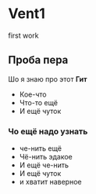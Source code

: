 # Vent1
first work
## Проба пера
Шо я знаю про этот **Гит**
* Кое-что
* Что-то ещё
* И ещё чуток

### Чо ещё надо узнать
* че-нить ещё
* Чё-нить эдакое
* И ещё че-нить
* И ещё чуток
* и хватит наверное

